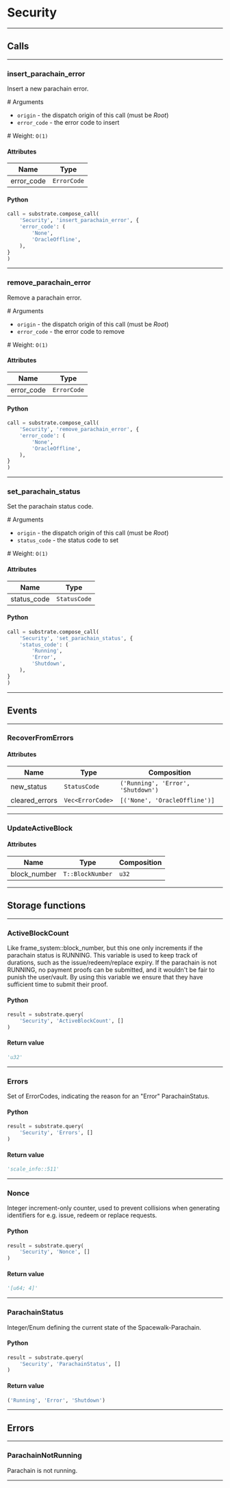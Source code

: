 
# Security

---------
## Calls

---------
### insert_parachain_error
Insert a new parachain error.

\# Arguments

* `origin` - the dispatch origin of this call (must be _Root_)
* `error_code` - the error code to insert

\# Weight: `O(1)`
#### Attributes
| Name | Type |
| -------- | -------- | 
| error_code | `ErrorCode` | 

#### Python
```python
call = substrate.compose_call(
    'Security', 'insert_parachain_error', {
    'error_code': (
        'None',
        'OracleOffline',
    ),
}
)
```

---------
### remove_parachain_error
Remove a parachain error.

\# Arguments

* `origin` - the dispatch origin of this call (must be _Root_)
* `error_code` - the error code to remove

\# Weight: `O(1)`
#### Attributes
| Name | Type |
| -------- | -------- | 
| error_code | `ErrorCode` | 

#### Python
```python
call = substrate.compose_call(
    'Security', 'remove_parachain_error', {
    'error_code': (
        'None',
        'OracleOffline',
    ),
}
)
```

---------
### set_parachain_status
Set the parachain status code.

\# Arguments

* `origin` - the dispatch origin of this call (must be _Root_)
* `status_code` - the status code to set

\# Weight: `O(1)`
#### Attributes
| Name | Type |
| -------- | -------- | 
| status_code | `StatusCode` | 

#### Python
```python
call = substrate.compose_call(
    'Security', 'set_parachain_status', {
    'status_code': (
        'Running',
        'Error',
        'Shutdown',
    ),
}
)
```

---------
## Events

---------
### RecoverFromErrors
#### Attributes
| Name | Type | Composition
| -------- | -------- | -------- |
| new_status | `StatusCode` | ```('Running', 'Error', 'Shutdown')```
| cleared_errors | `Vec<ErrorCode>` | ```[('None', 'OracleOffline')]```

---------
### UpdateActiveBlock
#### Attributes
| Name | Type | Composition
| -------- | -------- | -------- |
| block_number | `T::BlockNumber` | ```u32```

---------
## Storage functions

---------
### ActiveBlockCount
 Like frame_system::block_number, but this one only increments if the parachain status is
 RUNNING. This variable is used to keep track of durations, such as the issue/redeem/replace
 expiry. If the parachain is not RUNNING, no payment proofs can be submitted, and it wouldn&#x27;t
 be fair to punish the user/vault. By using this variable we ensure that they have sufficient
 time to submit their proof.

#### Python
```python
result = substrate.query(
    'Security', 'ActiveBlockCount', []
)
```

#### Return value
```python
'u32'
```
---------
### Errors
 Set of ErrorCodes, indicating the reason for an &quot;Error&quot; ParachainStatus.

#### Python
```python
result = substrate.query(
    'Security', 'Errors', []
)
```

#### Return value
```python
'scale_info::511'
```
---------
### Nonce
 Integer increment-only counter, used to prevent collisions when generating identifiers
 for e.g. issue, redeem or replace requests.

#### Python
```python
result = substrate.query(
    'Security', 'Nonce', []
)
```

#### Return value
```python
'[u64; 4]'
```
---------
### ParachainStatus
 Integer/Enum defining the current state of the Spacewalk-Parachain.

#### Python
```python
result = substrate.query(
    'Security', 'ParachainStatus', []
)
```

#### Return value
```python
('Running', 'Error', 'Shutdown')
```
---------
## Errors

---------
### ParachainNotRunning
Parachain is not running.

---------